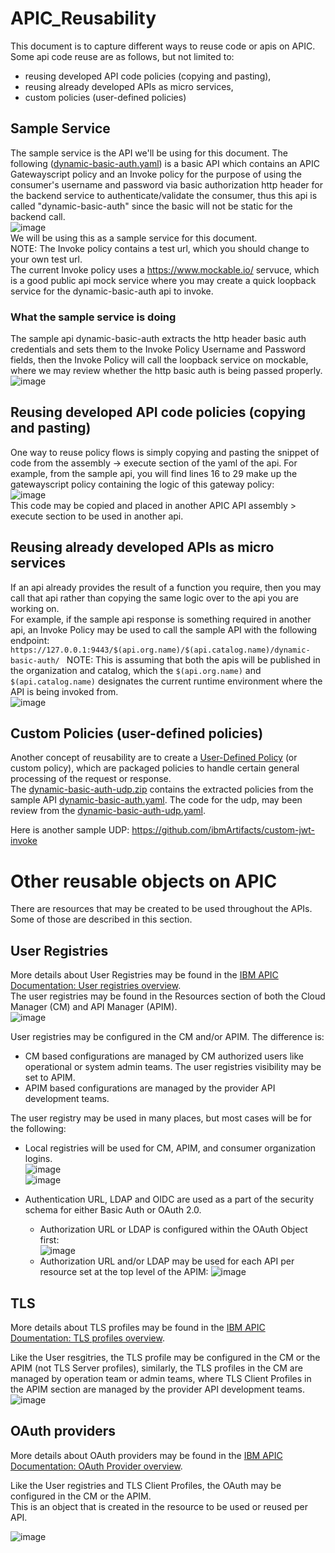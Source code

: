 # APIC_Reusability  
This document is to capture different ways to reuse code or apis on APIC.  
Some api code reuse are as follows, but not limited to:
- reusing developed API code policies (copying and pasting),
- reusing already developed APIs as micro services,
- custom policies (user-defined policies)

## Sample Service
The sample service is the API we'll be using for this document.
The following ([dynamic-basic-auth.yaml](https://github.com/ibmArtifacts/APIC_Reusability/blob/main/dynamic-basic-auth.yaml)) is a basic API which contains an APIC Gatewayscript policy and an Invoke policy for the purpose of using the consumer's username and password via basic authorization http header for the backend service to authenticate/validate the consumer, thus this api is called "dynamic-basic-auth" since the basic will not be static for the backend call.  
![image](https://github.com/ibmArtifacts/APIC_Reusability/assets/66093865/d059c082-bb7f-4497-a02a-66dc8959428c)  
We will be using this as a sample service for this document.  
NOTE: The Invoke policy contains a test url, which you should change to your own test url.  
The current Invoke policy uses a https://www.mockable.io/ servuce, which is a good public api mock service where you may create a quick loopback service for the dynamic-basic-auth api to invoke.

### What the sample service is doing
The sample api dynamic-basic-auth extracts the http header basic auth credentials and sets them to the Invoke Policy Username and Password fields, then the Invoke Policy will call the loopback service on mockable, where we may review whether the http basic auth is being passed properly.  
![image](https://github.com/ibmArtifacts/APIC_Reusability/assets/66093865/952c00b9-2d57-46b2-8b12-4850d01164dd)  
  
## Reusing developed API code policies (copying and pasting)  
One way to reuse policy flows is simply copying and pasting the snippet of code from the assembly -> execute section of the yaml of the api.
For example, from the sample api, you will find lines 16 to 29 make up the gatewayscript policy containing the logic of this gateway policy:  
![image](https://github.com/ibmArtifacts/APIC_Reusability/assets/66093865/889da17d-eaa1-4274-a7a7-71d0b10f904b)  
This code may be copied and placed in another APIC API assembly > execute section to be used in another api.  

## Reusing already developed APIs as micro services  
If an api already provides the result of a function you require, then you may call that api rather than copying the same logic over to the api you are working on.  
For example, if the sample api response is something required in another api, an Invoke Policy may be used to call the sample API with the following endpoint: ` https://127.0.0.1:9443/$(api.org.name)/$(api.catalog.name)/dynamic-basic-auth/  `
NOTE: This is assuming that both the apis will be published in the organization and catalog, which the `$(api.org.name)` and `$(api.catalog.name)` designates the current runtime environment where the API is being invoked from.  
![image](https://github.com/ibmArtifacts/APIC_Reusability/assets/66093865/fa7d99fe-2381-41f3-a78b-224c9228c8d0)  

## Custom Policies (user-defined policies)  
Another concept of reusability are to create a [User-Defined Policy](https://www.ibm.com/docs/en/api-connect/10.0.5.x_lts?topic=constructs-user-defined-policies) (or custom policy), which are packaged policies to handle certain general processing of the request or response.  
The [dynamic-basic-auth-udp.zip](https://github.com/ibmArtifacts/APIC_Reusability/blob/main/dynamic-basic-auth-udp.zip) contains the extracted policies from the sample API [dynamic-basic-auth.yaml](https://github.com/ibmArtifacts/APIC_Reusability/blob/main/dynamic-basic-auth.yaml). The code for the udp, may been review from the [dynamic-basic-auth-udp.yaml](https://github.com/ibmArtifacts/APIC_Reusability/blob/main/dynamic-basic-auth-udp.yaml).  


Here is another sample UDP: https://github.com/ibmArtifacts/custom-jwt-invoke  


# Other reusable objects on APIC  
There are resources that may be created to be used throughout the APIs. Some of those are described in this section.  
## User Registries  
More details about User Registries may be found in the [IBM APIC Documentation: User registries overview](https://www.ibm.com/docs/en/api-connect/10.0.5.x_lts?topic=security-user-registries-overview).  
The user registries may be found in the Resources section of both the Cloud Manager (CM) and API Manager (APIM).  
![image](https://github.com/ibmArtifacts/APIC_Reusability/assets/66093865/f870a44e-cf69-4bf0-a2f3-da340719b599)  

User registries may be configured in the CM and/or APIM. The difference is:  
- CM based configurations are managed by CM authorized users like operational or system admin teams. The user registries visibility may be set to APIM.  
- APIM based configurations are managed by the provider API development teams.  

The user registry may be used in many places, but most cases will be for the following:  

- Local registries will be used for CM, APIM, and consumer organization logins.  
![image](https://github.com/ibmArtifacts/APIC_Reusability/assets/66093865/9e052327-8edb-4a0a-90e5-962764991077)  
![image](https://github.com/ibmArtifacts/APIC_Reusability/assets/66093865/08f616fe-a5ec-4c10-8529-253a870da2e5)  

- Authentication URL, LDAP and OIDC are used as a part of the security schema for either Basic Auth or OAuth 2.0.  
  - Authorization URL or LDAP is configured within the OAuth Object first:  
![image](https://github.com/ibmArtifacts/APIC_Reusability/assets/66093865/80bc1960-3dda-467d-981e-a6c173d47948)  
  - Authorization URL and/or LDAP may be used for each API per resource set at the top level of the APIM:
![image](https://github.com/ibmArtifacts/APIC_Reusability/assets/66093865/3ecd7422-ceaf-4293-8a0d-ba55b109c9b4)  

## TLS  
More details about TLS profiles may be found in the [IBM APIC Doumentation: TLS profiles overview](https://www.ibm.com/docs/en/api-connect/10.0.5.x_lts?topic=security-tls-profiles-overview).  

Like the User resgitries, the TLS profile may be configured in the CM or the APIM (not TLS Server profiles), similarly, the TLS profiles in the CM are managed by operation team or admin teams, where TLS Client Profiles in the APIM section are managed by the provider API development teams.  
![image](https://github.com/ibmArtifacts/APIC_Reusability/assets/66093865/780883ed-a56b-4c56-830b-dbefc47cab4a)  
  
  
## OAuth providers  
More details about OAuth providers may be found in the [IBM APIC Documentation: OAuth Provider overview](https://www.ibm.com/docs/en/api-connect/10.0.5.x_lts?topic=security-oauth-provider-overview).  

Like the User registries and TLS Client Profiles, the OAuth may be configured in the CM or the APIM.  
This is an object that is created in the resource to be used or reused per API.  

![image](https://github.com/ibmArtifacts/APIC_Reusability/assets/66093865/49dd70bd-cee7-4db6-85da-f914ed662838)  


  





